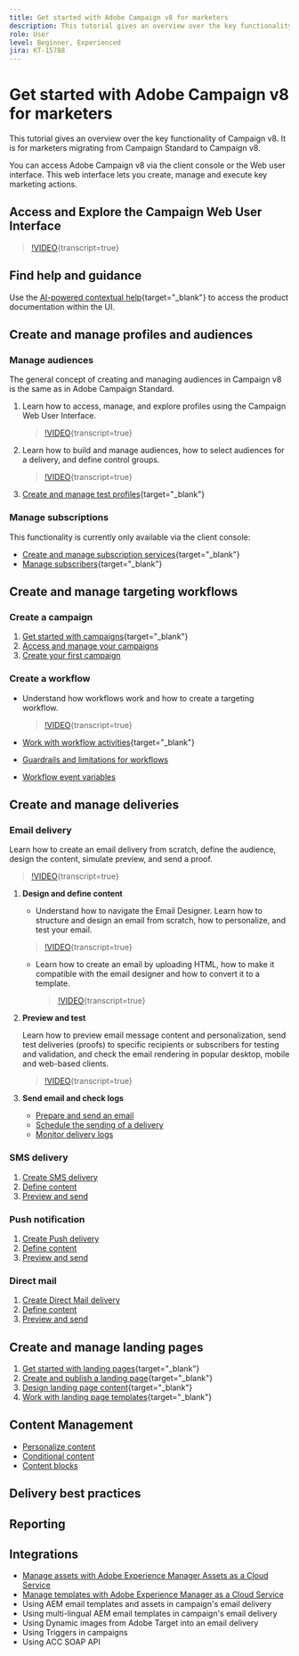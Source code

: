 ```yaml
---
title: Get started with Adobe Campaign v8 for marketers
description: This tutorial gives an overview over the key functionality of Campaign v8. It is for marketers migrating from Campaign Standard to Campaign v8.
role: User
level: Beginner, Experienced
jira: KT-15788
---
```


# Get started with Adobe Campaign v8 for marketers

This tutorial gives an overview over the key functionality of Campaign v8. It is for marketers migrating from Campaign Standard to Campaign v8.

You can access Adobe Campaign v8 via the client console or the Web user interface. This web interface lets you create, manage and execute key marketing actions. 

## Access and Explore the Campaign Web User Interface

>[!VIDEO](https://video.tv.adobe.com/v/3427278?quality=12&learn=on){transcript=true}

## Find help and guidance

Use the [AI-powered contextual help](https://experienceleague.adobe.com/en/docs/campaign-web/v8/start/using-ai){target="_blank"} to access the product documentation within the UI. 


## Create and manage profiles and audiences

### Manage audiences

The general concept of creating and managing audiences in Campaign v8 is the same as in Adobe Campaign Standard.

1. Learn how to access, manage, and explore profiles using the Campaign Web User Interface.

    >[!VIDEO](https://video.tv.adobe.com/v/3427293?quality=12&learn=on){transcript=true}

2. Learn how to build and manage audiences, how to select audiences for a delivery, and define control groups.

    >[!VIDEO](https://video.tv.adobe.com/v/3425861?quality=12&learn=on){transcript=true}

3. [Create and manage test profiles](https://experienceleague.adobe.com/en/docs/campaign-web/v8/audiences/work-with-profiles/test-profiles){target="_blank"}

### Manage subscriptions

This functionality is currently only available via the client console: 

* [Create and manage subscription services](https://experienceleague.adobe.com/en/docs/campaign-web/v8/audiences/work-with-services/manage-services){target="_blank"}
* [Manage subscribers](https://experienceleague.adobe.com/en/docs/campaign-web/v8/audiences/work-with-services/manage-subscribers){target="_blank"}

## Create and manage targeting workflows

### Create a campaign 

1. [Get started with campaigns](https://experienceleague.adobe.com/docs/campaign-web/v8/campaigns/gs-campaigns.html?lang=en){target="_blank"}
2. [Access and manage your campaigns](https://experienceleague.adobe.com/en/docs/campaign-web/v8/campaigns/manage-campaigns)
3. [Create your first campaign](https://experienceleague.adobe.com/en/docs/campaign-web/v8/campaigns/create-campaigns)

### Create a workflow

* Understand how workflows work and how to create a targeting workflow.

    >[!VIDEO](https://video.tv.adobe.com/v/3425873?quality=12&learn=on){transcript=true}

* [Work with workflow activities](https://experienceleague.adobe.com/en/docs/campaign-web/v8/wf/design-workflows/about-activities){target="_blank"}
* [Guardrails and limitations for workflows](https://experienceleague.adobe.com/en/docs/campaign-web/v8/wf/guardrails)
* [Workflow event variables](https://experienceleague.adobe.com/en/docs/campaign-web/v8/wf/event-variables)

## Create and manage deliveries

### Email delivery

Learn how to create an email delivery from scratch, define the audience, design the content, simulate preview, and send a proof.
  
>[!VIDEO](https://video.tv.adobe.com/v/3425866?quality=12&learn=on){transcript=true}

1. **Design and define content**

   * Understand how to navigate the Email Designer. Learn how to structure and design an email from scratch, how to personalize, and test your email.
     
    >[!VIDEO](https://video.tv.adobe.com/v/3425867?quality=12&learn=on){transcript=true}

   * Learn how to create an email by uploading HTML, how to make it compatible with the email designer and how to convert it to a template.

     >[!VIDEO](https://video.tv.adobe.com/v/3427633?quality=12&learn=on){transcript=true}

1. **Preview and test**

    Learn how to preview email message content and personalization, send test deliveries (proofs) to specific recipients or subscribers for testing and validation, and check the email rendering in popular desktop, mobile and web-based clients.

    >[!VIDEO](https://video.tv.adobe.com/v/3425862?quality=12&learn=on){transcript=true}

1. **Send email and check logs**

   * [Prepare and send an email](https://experienceleague.adobe.com/en/docs/campaign-web/v8/msg/email/monitor/prepare-send)
   * [Schedule the sending of a delivery](https://experienceleague.adobe.com/en/docs/campaign-web/v8/msg/email/monitor/schedule-sending)
   * [Monitor delivery logs](https://experienceleague.adobe.com/en/docs/campaign-web/v8/msg/email/monitor/delivery-logs)
     
### SMS delivery

1. [Create SMS delivery](https://experienceleague.adobe.com/en/docs/campaign-web/v8/msg/sms/create-sms)
1. [Define content](https://experienceleague.adobe.com/en/docs/campaign-web/v8/msg/sms/content-sms)
1. [Preview and send](https://experienceleague.adobe.com/en/docs/campaign-web/v8/msg/sms/send-sms)

### Push notification

1. [Create Push delivery](https://experienceleague.adobe.com/en/docs/campaign-web/v8/msg/push/create-push)
1. [Define content](https://experienceleague.adobe.com/en/docs/campaign-web/v8/msg/push/content-push)
1. [Preview and send](https://experienceleague.adobe.com/en/docs/campaign-web/v8/msg/push/send-push)

### Direct mail

1. [Create Direct Mail delivery](https://experienceleague.adobe.com/en/docs/campaign-web/v8/msg/direct-mail/create-direct-mail)
2. [Define content](https://experienceleague.adobe.com/en/docs/campaign-web/v8/msg/direct-mail/content-direct-mail)  
3. [Preview and send](https://experienceleague.adobe.com/en/docs/campaign-web/v8/msg/direct-mail/send-direct-mail)

## Create and manage landing pages

1. [Get started with landing pages](https://experienceleague.adobe.com/en/docs/campaign-web/v8/landing-pages/get-started-lp){target="_blank"}
2. [Create and publish a landing page](https://experienceleague.adobe.com/en/docs/campaign-web/v8/landing-pages/create-lp){target="_blank"}
3. [Design landing page content](https://experienceleague.adobe.com/en/docs/campaign-web/v8/landing-pages/lp-content){target="_blank"}
4.  [Work with landing page templates](https://experienceleague.adobe.com/en/docs/campaign-web/v8/landing-pages/lp-templates){target="_blank"}

## Content Management

* [Personalize content](https://experienceleague.adobe.com/en/docs/campaign-web/v8/msg/dynamic-content/personalize)
* [Conditional content](https://experienceleague.adobe.com/en/docs/campaign-web/v8/msg/dynamic-content/conditions)
* [Content blocks](https://experienceleague.adobe.com/en/docs/campaign-web/v8/msg/dynamic-content/content-blocks)

## Delivery best practices

## Reporting

## Integrations

* [Manage assets with Adobe Experience Manager Assets as a Cloud Service](https://experienceleague.adobe.com/en/docs/campaign-web/v8/integrations/aem-assets)
* [Manage templates with Adobe Experience Manager as a Cloud Service](https://experienceleague.adobe.com/en/docs/campaign-web/v8/integrations/aem-content)
* Using AEM email templates and assets in campaign's email delivery
* Using multi-lingual AEM email templates in campaign's email delivery 
* Using Dynamic images from Adobe Target into an email delivery
* Using Triggers in campaigns
* Using ACC SOAP API
